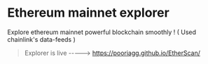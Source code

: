# Ethereum mainnet explorer

Explore ethereum mainnet powerful blockchain smoothly !
( Used chainlink's data-feeds )

> Explorer is live -----> https://pooriagg.github.io/EtherScan/

